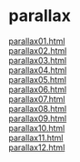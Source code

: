 # parallax

<a href="https://suzy-suzy.github.io/parallax/parallax01.html">parallax01.html</a><br>
<a href="https://suzy-suzy.github.io/parallax/parallax02.html">parallax02.html</a><br>
<a href="https://suzy-suzy.github.io/parallax/parallax03.html">parallax03.html</a><br>
<a href="https://suzy-suzy.github.io/parallax/parallax04.html">parallax04.html</a><br>
<a href="https://suzy-suzy.github.io/parallax/parallax05.html">parallax05.html</a><br>
<a href="https://suzy-suzy.github.io/parallax/parallax06.html">parallax06.html</a><br>
<a href="https://suzy-suzy.github.io/parallax/parallax07.html">parallax07.html</a><br>
<a href="https://suzy-suzy.github.io/parallax/parallax08.html">parallax08.html</a><br>
<a href="https://suzy-suzy.github.io/parallax/parallax09.html">parallax09.html</a><br>
<a href="https://suzy-suzy.github.io/parallax/parallax10.html">parallax10.html</a><br>
<a href="https://suzy-suzy.github.io/parallax/parallax11.html">parallax11.html</a><br>
<a href="https://suzy-suzy.github.io/parallax/parallax12.html">parallax12.html</a><br>

